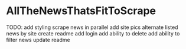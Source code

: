 # AllTheNewsThatsFitToScrape

TODO:
add styling
scrape news in parallel
add site pics
alternate listed news by site
create readme
add login
add ability to delete
add ability to filter news
update readme